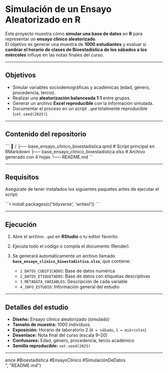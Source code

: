 # Simulación de un Ensayo Aleatorizado en R  

Este proyecto muestra cómo **simular una base de datos** en **R** para representar un **ensayo clínico aleatorizado**.  
El objetivo es generar una muestra de **1000 estudiantes** y evaluar si **cambiar el horario de clases de Bioestadística de los sábados a los miércoles** influye en las notas finales del curso.  

---

## Objetivos  
- Simular variables sociodemográficas y académicas (edad, género, procedencia, tercio).  
- Realizar una **aleatorización balanceada 1:1** entre grupos.  
- Generar un archivo **Excel reproducible** con la información simulada.  
- Documentar el proceso en un script `.qmd` totalmente reproducible (`set.seed(2025)`).  

---

## Contenido del repositorio  
\`\`\`
📁 /
├── base_ensayo_clinico_bioestadistica.qmd   # Script principal en RMarkdown
├── base_ensayo_clinico_bioestadistica.xlsx  # Archivo generado con 4 hojas
└── README.md
\`\`\`

---

## Requisitos  
Asegúrate de tener instalados los siguientes paquetes antes de ejecutar el script:  

\`\`\`r
install.packages(c('tidyverse', 'writexl'))
\`\`\`

---

## Ejecución  
1. Abre el archivo `.qmd` en **RStudio** o tu editor favorito.  
2. Ejecuta todo el código o compila el documento (Render).  
3. Se generará automáticamente un archivo llamado  
   **`base_ensayo_clinico_bioestadistica.xlsx`**, que contiene:  

   - `1_DATOS_CODIFICADOS`: Base de datos numérica  
   - `2_DATOS_ETIQUETADOS`: Base de datos con etiquetas descriptivas  
   - `3_METADATA_VARIABLES`: Descripción de cada variable  
   - `4_INFO_ESTUDIO`: Información general del estudio  

---

## Detalles del estudio  
- **Diseño:** Ensayo clínico aleatorizado (simulado)  
- **Tamaño de muestra:** 1000 individuos  
- **Exposición:** Horario de laboratorio 2 (`0 = sábado`, `1 = miércoles`)  
- **Desenlace:** Nota final del curso (escala 9–20)  
- **Confusores:** Edad, género, procedencia, tercio académico  
- **Semilla reproducible:** `set.seed(2025)`  

---

ence #Bioestadística #EnsayoClinico #SimulaciónDeDatos  
", "README.md")
